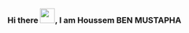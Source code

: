 ### Hi there <img src="https://raw.githubusercontent.com/MartinHeinz/MartinHeinz/master/wave.gif" width="30px">, I am Houssem BEN MUSTAPHA

<!--
**H0uss3m/H0uss3m** is a ✨ _special_ ✨ repository because its `README.md` (this file) appears on your GitHub profile.

Here are some ideas to get you started:

- 🔭 I’m currently working on ...
- 🌱 I’m currently learning ...
- 👯 I’m looking to collaborate on ...
- 🤔 I’m looking for help with ...
- 💬 Ask me about ...
- 📫 How to reach me: ...
- 😄 Pronouns: ...
- ⚡ Fun fact: ...
-->
